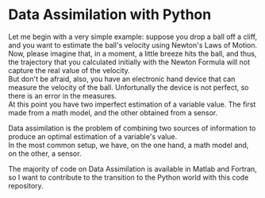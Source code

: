 # Data Assimilation with Python
Let me begin with a very simple example: suppose you drop a ball off a cliff, and you want to estimate the ball's velocity using Newton's Laws of Motion. 
Now, please imagine that, in a moment, a little breeze hits the ball, and thus, the trajectory that you calculated initially with the Newton Formula will not capture the real value of the velocity.  
But don't be afraid, also, you have an electronic hand device that can measure the velocity of the ball. 
Unfortunally the device is not perfect, so there is an error in the measures.  
At this point you have two imperfect estimation of a variable value. The first made from a math model, and the other obtained from a sensor.  


Data assimilation is the problem of combining two sources of information to produce an optimal estimation of a variable's value.  
In the most common setup, we have, on the one hand, a math model and, on the other, a sensor.

The majority of code on Data Assimilation is available in Matlab and Fortran, so I want to contribute to the transition to the Python world with this code repository.
